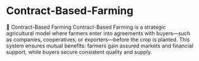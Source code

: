 # Contract-Based-Farming
🌾 Contract-Based Farming Contract-Based Farming is a strategic agricultural model where farmers enter into agreements with buyers—such as companies, cooperatives, or exporters—before the crop is planted. This system ensures mutual benefits: farmers gain assured markets and financial support, while buyers secure consistent quality and supply.
